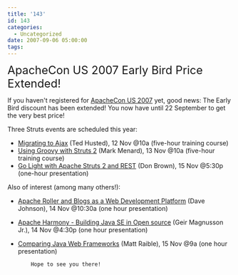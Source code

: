 ```yaml
---
title: '143'
id: 143
categories:
  - Uncategorized
date: 2007-09-06 05:00:00
tags:
---
```


<span style="font-size:180%;">ApacheCon US 2007 Early Bird Price Extended!</span>

 If you haven't registered for [ApacheCon US 2007](http://www.us.apachecon.com/) yet, good news: The Early Bird discount has been extended! You now have until 22 September to get the very best price! 

 Three Struts events are scheduled this year: 

*   [Migrating to Ajax](http://us.apachecon.com/us2007/program/talk/1883) (Ted Husted), 12 Nov @10a (five-hour training course)
*   [Using Groovy with Struts 2](http://us.apachecon.com/us2007/program/talk/1880) (Mark Menard), 13 Nov @10a (five-hour training course)
*   [Go Light with Apache Struts 2 and REST](http://us.apachecon.com/us2007/program/talk/2058) (Don Brown), 15 Nov @5:30p (one-hour presentation) 

Also of interest (among many others!):

*   [Apache Roller and Blogs as a Web Development Platform](http://us.apachecon.com/us2007/program/talk/2023) (Dave Johnson), 14 Nov @10:30a (one hour presentation)
*   [Apache Harmony - Building Java SE in Open source](http://us.apachecon.com/us2007/program/talk/1903) (Geir Magnusson Jr.), 14 Nov @4:30p (one hour presentation)
*   [Comparing Java Web Frameworks](http://us.apachecon.com/us2007/program/talk/1994) (Matt Raible), 15 Nov @9a (one hour presentation) 

            Hope to see you there! 